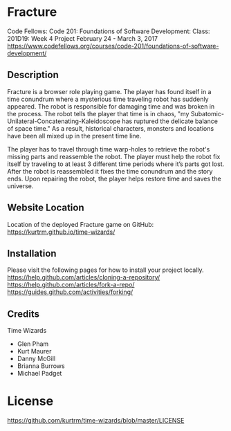 # Fracture
Code Fellows: Code 201: Foundations of Software Development: Class: 201D19: Week 4 Project
February 24 - March 3, 2017
https://www.codefellows.org/courses/code-201/foundations-of-software-development/

## Description

Fracture is a browser role playing game. The player has found itself in a time conundrum where a mysterious time traveling robot has suddenly appeared. The robot is responsible for damaging time and was broken in the process. The robot tells the player that time is in chaos, "my Subatomic-Unilateral-Concatenating-Kaleidoscope has ruptured the delicate balance of space time." As a result, historical characters, monsters and locations have been all mixed up in the present time line.

The player has to travel through time warp-holes to retrieve the robot's missing parts and reassemble the robot. The player must help the robot fix itself by traveling to at least 3 different time periods where it’s parts got lost. After the robot is reassembled it fixes the time conundrum and the story ends. Upon repairing the robot, the player helps restore time and saves the universe.

## Website Location
Location of the deployed Fracture game on GitHub:
https://kurtrm.github.io/time-wizards/

## Installation

Please visit the following pages for how to install your project locally.
https://help.github.com/articles/cloning-a-repository/
https://help.github.com/articles/fork-a-repo/
https://guides.github.com/activities/forking/

## Credits

Time Wizards
- Glen Pham
- Kurt Maurer
- Danny McGill
- Brianna Burrows
- Michael Padget

# License

https://github.com/kurtrm/time-wizards/blob/master/LICENSE
